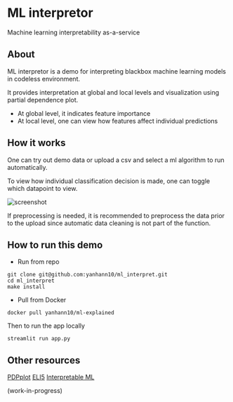 # ML interpretor

Machine learning interpretability as-a-service

## About

ML interpretor is a demo for interpreting blackbox machine learning models in codeless environment.

It provides interpretation at global and local levels and visualization using partial dependence plot.

- At global level, it indicates feature importance
- At local level, one can view how features affect individual predictions

## How it works

One can try out demo data or upload a csv and select a ml algorithm to run automatically.

To view how individual classification decision is made, one can toggle which datapoint to view.

<img src="ml_interpret.gif" alt='screenshot'>

If preprocessing is needed, it is recommended to preprocess the data prior to the upload since automatic data cleaning is not part of the function.

## How to run this demo

- Run from repo

```
git clone git@github.com:yanhann10/ml_interpret.git
cd ml_interpret
make install
```

- Pull from Docker

```
docker pull yanhann10/ml-explained
```

Then to run the app locally

```
streamlit run app.py
```

## Other resources

[PDPplot](https://pdpbox.readthedocs.io/en/latest/index.html)
[ELI5](https://eli5.readthedocs.io/en/latest/index.html)
[Interpretable ML](https://christophm.github.io/interpretable-ml-book/)

(work-in-progress)
